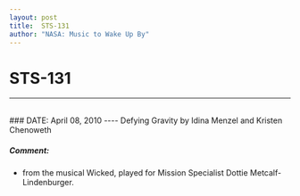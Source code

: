```yaml
---
layout: post
title:  STS-131
author: "NASA: Music to Wake Up By"
---
```


# STS-131
----
<br/>
### DATE: April 08, 2010
----
Defying Gravity by Idina Menzel and Kristen Chenoweth

##### Comment:
* from the musical Wicked, played for Mission Specialist Dottie Metcalf- Lindenburger.
